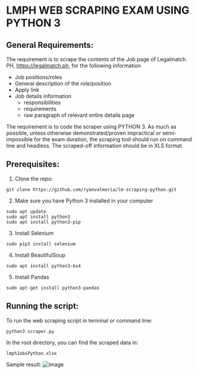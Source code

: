 # LMPH WEB SCRAPING EXAM USING PYTHON 3

## General Requirements:
The requirement is to scrape the contents of the Job page of Legalmatch PH, https://legalmatch.ph, for the following information
- Job positions/roles
- General description of the role/position
- Apply link
- Job details information
  - responsibilities
  - requirements
  - raw paragraph of relevant entire details page
  
The requirement is to code the scraper using PYTHON 3. As much as possible, unless otherwise
demonstrated/proven impractical or semi-impossible for the exam duration, the scraping
tool should run on command line and headless.
The scraped-off information should be in XLS format.

## Prerequisites:
1. Clone the repo:
```
git clone https://github.com/ryanvalmoria/lm-scraping-python.git
```

2. Make sure you have Python 3 installed in your computer
```
sudo apt update
sudo apt install python3
sudo apt install python3-pip

```

3. Install Selenium
```
sudo pip3 install selenium
```

4. Install BeautifulSoup
```
sudo apt install python3-bs4
```

5. Install Pandas
```
sudo apt-get install python3-pandas
```


## Running the script:
To run the web scraping script in terminal or command line:
```
python3 scraper.py
```
In the root directory, you can find the scraped data in:
```
lmphJobsPython.xlsx
```
Sample result:
![image](https://github.com/ryanvalmoria/lm-scraping-python/assets/149349681/bca8176a-a338-4e5c-b283-aad156361a7c)

